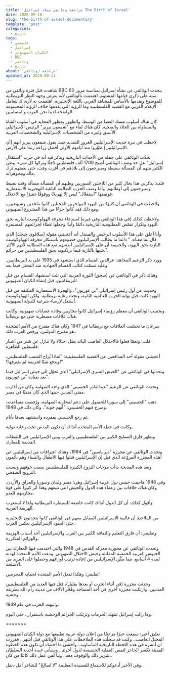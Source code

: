 ```yaml
---
title: 'مراجعة وثائقي ميلاد إسرائيل The Birth of Israel'
date: 2020-09-16
slug: 'the-birth-of-israel-documentary'
template: 'post'
categories:
  - تاريخ
tags:
  - فلسطين
  - إسرائيل
  - الكيان الصهيوني
  - BBC
  - وثائقي
  - تاريخ
about: 'مراجعة لوثائقي'
updated_at: 2020-09-21
---
```


شاهدت قبل فترة وثائقي من BBC يتحدث الوثائقي عن نشأة إسرائيل بمناسبة مرور 60 سنة على ذكرى قيامها المشئوم. اهتممت بالوثائقي لأنه يعرض وجهة النظر البريطانية للموضوع ويقدمها بالأساس للمشاهد الغربي باللغة الإنجليزية. اهتممت به لأرى ك يتعامل الإعلام الغربي مع القضية الفلسطينية وما الرؤية التي يقدمها خلاف الرؤية المحسومة الواضحة لدينا نحن العرب والمسلمين.

كان هناك أسلوب مسك العصا من الوسط، والظهور بمظهر المحايد في أسلوب القناة والمساواة بين الجلاد والضحية. كان هناك لقاء مع "شمعون بيريز" الرئيس الإسرائيلي الأسبق وغيره من الشخصيات الإسرائيلية والشخصيات العربية.

لاحظت في نبرة حديث الإسرائيليين الغرور الشديد حيث يقول شمعون بيريز أنهم [أي الإسرائيليين] طوّروا منذ أيامهم الأولى أفضل زراعة ربما على الأرض.

تحدّث الوثائقي على جملة من الأحداث التاريخية ويذكر فيه أنه في حرب "استقلال إسرائيل" عل حد وصف الوثائقي أصبح 1700 ألف فلسطيني لاجئًَا وتركوا كل شيء. وظن الكثير منهم أن المسألة بسيطة وسيرجعون إلى بلادهم في أقرب وقت، حتى بعضهم ترك ماله ومجوهراته.

قلت: يذكرني هذا بحال كثير من اللاجئين السوريين وظنهم أن المسألة مسألة وقت بسيط وسيرجعون إلى أوطانهم. وأما وصف الحرب الظالمة الباغية التهجيرية الاستعمارية فوصفها "استقلال" ليس إلا تهريجًا ووقوفًا حقيرًا مع الاحتلال.

ولاحظت في الوثائقي أن كثيرًا من اليهود المهاجرين المحتلين كانوا ملحدين وشيوعيين، ومع ذلك فقد كانوا جزءًا من هذا المشروع الصهيوني.

ولاحظت كذلك (في هذا الوثائقي وفي غيره) استدعاء محرقة الهولوكوست النازية بحق اليهود وتكرار تقمّص المظلومية التاريخية دائمًا وأبدًا وجعلها غطاء لجرائمهم المستمرة.

وأنا أعلق على هذا الأسلوب الرخيص والمبتذل أنه أعجبتني مقولة [سلاڤوي چيجك] الذي قال بما معناه: " دائما ما يطالب الإسرائيليون خصومهم باستنكار محرقة الهولوكوست النازية بحق اليهود، والحقيقة أن على الإسرائيليين أنفسهم تقع هذه المطالبة لأنهم الأكثر شبها بالنازية فيما يرتكبونه بحق الفلسطينيين من جرائم.".

وورد ذكر الزعيم المجاهد: عزالدين القسام الذي استشهد في 1935 على يد البريطانيين. وعليه تسمّت كتائب القسام الجهادية ضد المحتل فيما بعد.

وهناك ذكر في الوثائقي عن (سحق) الثورة العربية التي تلت استشهاد القسام من قبل البريطانيين، قبل إنشاء الكيان الصهيوني.

وحديث عن أول رئيس إسرائيلي "بن غوريون"، والهجرة الاستعمارية المكثفة من قبل اليهود كانت قبل نهاية الحرب العالمية الثانية، وتحت رعاية بريطانية. ولكن الهولوكوست اُستغل لإرساء شرعية للدولة الصهيونية.

وبحسب الوثائقي أن معظم رؤساء إسرائيل كانوا محاربين وقادة عصابات صهيونية، وكانت هناك علاقات مضطربة حتى مع بريطانيا.

سرعان ما تحسّنت العلاقات مع بريطانيا في 1947 وكان هناك مقترح من الأمم المتحدة هو مقترح الدولتين، ورفض العرب ذلك..

قلت: ونعمّا فعلوا فالاحتلال الغاصب البائد يظل احتلالا ولا تنازل عن شبر من أشبار فلسطين الطاهرة.

أعجبتني مقولة أحد المدافعين عن القضية الفلسطينية: "لماذا يُزاح الشعب الفلسطيني، ويدفع ثمنًا لجريمة لم يقترفها؟!"

وتحدثوا في الوثائقي عن "الجيش السري الإسرائيلي" الذي تحوّل إلى جيش إسرائيل فيما بعد بقيادة "بن غوريون".

وتحدث الوثائقي عن الزعيم "عبدالقادر الحسيني" الذي واجه الصهاينة وكان من أقارب مفتي القدس حينها الذي كان منفيًا في مصر.

ذهب "الحسيني" إلى سوريا للحصول على دعم لمحاربة الصهاينة، ورُفضت مساعدته، وصرخ فيهم الحسيني: "أنهم خونة"، وكان ذلك في 1948.

ثم رجع الحسيني بمفرده واستشهد بعدها بأيام.

وكانت في خطة الأمم المتحدة آنذاك أن تكون القدس تحت رعاية دولية.

ويظهر فارق التسليح الكبير بين الفلسطينيين والعرب وبين الإسرائيليين في اللقطات القديمة للمعارك.

وتحدث الوثائقي عن مجزرة "دير ياسين" في 1984، وهناك اعترافات من إسرائيليين عن هذه المجزرة المروّعة الذي قيل إن الإسرائيليين قتلوا فيها الأطفال والنساء وهم نائمون!

وبعد هذه المذبحة بدأت موجات النزوح الكبيرة للفلسطينيين بسبب خوفهم وبسبب الترويج الصفحي.

وفي 1948 هاجمت خمس دول عربية إسرائيل وهي: مصر ولبنان وسوريا والعراق والأردن. وكان هناك خلافات بين زعماء هذه الدول والجيش التي تتبعهم وهذا أثر كثيرا على قوة محاربتهم للعدو.

وأقول كذلك: أن كل الدول آنذاك كانت خاضعة للسيطرة البريطانية ولذا لا تُستغرب الهزيمة العربية.

من الملاحظ أن غالبية الإسرائيليين المقابل معهم في الوثائقي كانوا يتحدثون الإنجليزية حتى الجنود الإسرائيليين بعكس العرب.

وتعليقي: أن فارق التعليم والثقافة الكبير بين العرب والإسرائيليين أحد أسباب الهزيمة والهزائم المتكررة.

وتحدث الوثائقي عن محورية معركة القدس في 1948 والتي احتدمت فيها المعارك بين الجيوش العربية الخمسة المقاتلة وجيش الاحتلال الصهيوني. ودعت الأمم المتحدة لهدنة لمدة 4 أسابيع، مما مكّن الإسرائيليين من إعادة ترتيب أوراقهم وحصلوا على المزيد من الأسلحة.

تعليقي: وهكذا تفعل الأمم المتحدة لحماية المجرمين!

وحدثت مجزرة (في أثناء الحرب أو بعدها بقليل)، قتل فيها العديد من الفلسطينيين المدنيين، وارتكبت مجزرة أخرى في أحد المساجد وهُجّر الآلاف من مدينة رام الله بطريقة وحشية..

وانتهت الحرب في عام 1949.

وما زالت إسرائيل تنتهك الحرمات وترتكب الجرائم الوحشية باستمرار.. حتى اليوم.

=======

تعليق أخير: سمعت خبرًا مزعجًا من إعلان دولة عربية تطبيعها مع دولة الكيان الصهيوني المحتل الغاصب.. وكنت قد سجلّت هذه الملاحظات على هذا الوثائقي قبل أشهر.. فقررت أن أنشره في هذه اللحظة التاريخية المأساوية.. وأخشى ما أخشاه أن تكون هذه الخطوة القميئة تكسر الحاجز لنفس العملية الخسيسة لدول أخرى.. وسيأتي عبدة أحذية السلطان لتبرير ذلك والوقوف معه.. وتبا لمن عمل ذلك كائنًا من كان..

وفي الأخير أدعوكم للاستماع للقصيدة العظيمة "لا تُصالِحْ" للشاعر أمل دنقل.
